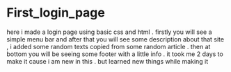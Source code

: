 # First_login_page
here i made a login page using basic css and html . firstly you will see a simple menu bar and after that you will see some description about that site , i added some random texts copied from some random article . then at bottom you will be seeing some footer with a little info . it took me 2 days to make it cause i am new in this . but learned new things while making it 
